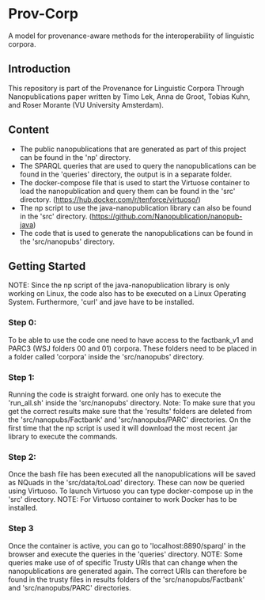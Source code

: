 Prov-Corp
=========              
A model for provenance-aware methods for the interoperability of linguistic corpora.

## Introduction
This repository is part of the Provenance for Linguistic Corpora Through Nanopublications paper written by Timo Lek, Anna de Groot, Tobias Kuhn, and Roser Morante (VU University Amsterdam).

## Content
* The public nanopublications that are generated as part of this project can be found in the 'np' directory.
* The SPARQL queries that are used to query the nanopublications can be found in the 'queries' directory, the output is in a separate folder.
* The docker-compose file that is used to start the Virtuose container to load the nanopublication and query them can be found in the 'src' directory. (https://hub.docker.com/r/tenforce/virtuoso/)
* The np script to use the java-nanopublication library can also be found in the 'src' directory. (https://github.com/Nanopublication/nanopub-java)
* The code that is used to generate the nanopublications can be found in the 'src/nanopubs' directory.

## Getting Started
NOTE: Since the np script of the java-nanopublication library is only working on Linux, the code also has to be executed on a Linux Operating System. Furthermore, 'curl' and jave have to be installed.

### Step 0:
To be able to use the code one need to have access to the factbank_v1 and PARC3 (WSJ folders 00 and 01) corpora. These folders need to be placed in a folder called 'corpora' inside the 'src/nanopubs' directory.

### Step 1:
Running the code is straight forward. one only has to execute the 'run_all.sh' inside the 'src/nanopubs' directory. Note: To make sure that you get the correct results make sure that the 'results' folders are deleted from the 'src/nanopubs/Factbank' and 'src/nanopubs/PARC' directories.
On the first time that the np script is used it will download the most recent .jar library to execute the commands.

### Step 2:
Once the bash file has been executed all the nanopublications will be saved as NQuads in the 'src/data/toLoad' directory. These can now be queried using Virtuoso. To launch Virtuoso you can type docker-compose up in the 'src' directory.
NOTE: For Virtuoso container to work Docker has to be installed.

### Step 3
Once the container is active, you can go to 'localhost:8890/sparql' in the browser and execute the queries in the 'queries' directory.
NOTE: Some queries make use of of specific Trusty URIs that can change when the nanopublications are generated again. The correct URIs can therefore be found in the trusty files in results folders of the 'src/nanopubs/Factbank' and 'src/nanopubs/PARC' directories.
